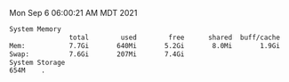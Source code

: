 Mon Sep  6 06:00:21 AM MDT 2021
```bash
System Memory
               total        used        free      shared  buff/cache   available
Mem:           7.7Gi       640Mi       5.2Gi       8.0Mi       1.9Gi       6.7Gi
Swap:          7.6Gi       207Mi       7.4Gi
System Storage
654M	.
```
```bash
